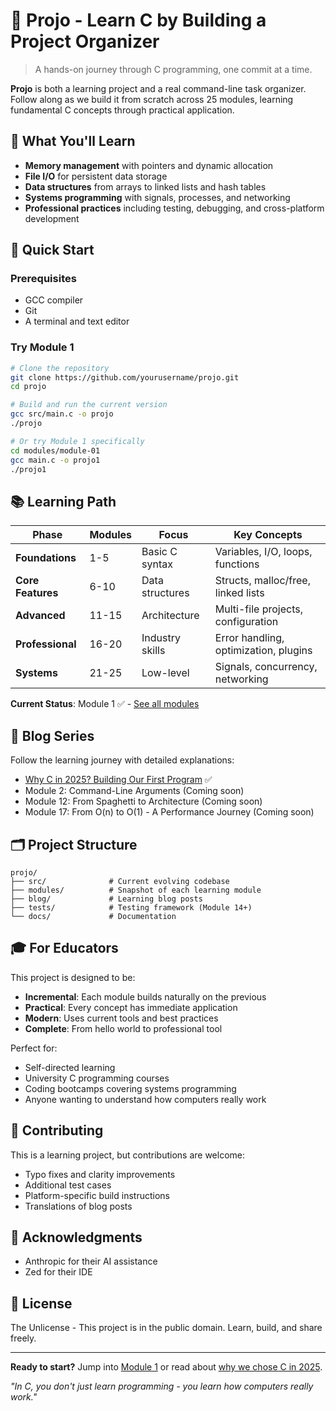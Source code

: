 # 🚀 Projo - Learn C by Building a Project Organizer

> A hands-on journey through C programming, one commit at a time.

**Projo** is both a learning project and a real command-line task organizer. Follow along as we build it from scratch across 25 modules, learning fundamental C concepts through practical application.

## 🎯 What You'll Learn

- **Memory management** with pointers and dynamic allocation
- **File I/O** for persistent data storage
- **Data structures** from arrays to linked lists and hash tables
- **Systems programming** with signals, processes, and networking
- **Professional practices** including testing, debugging, and cross-platform development

## 🚀 Quick Start

### Prerequisites
- GCC compiler
- Git
- A terminal and text editor

### Try Module 1
```bash
# Clone the repository
git clone https://github.com/yourusername/projo.git
cd projo

# Build and run the current version
gcc src/main.c -o projo
./projo

# Or try Module 1 specifically
cd modules/module-01
gcc main.c -o projo1
./projo1
```

## 📚 Learning Path

| Phase | Modules | Focus | Key Concepts |
|-------|---------|-------|--------------|
| **Foundations** | 1-5 | Basic C syntax | Variables, I/O, loops, functions |
| **Core Features** | 6-10 | Data structures | Structs, malloc/free, linked lists |
| **Advanced** | 11-15 | Architecture | Multi-file projects, configuration |
| **Professional** | 16-20 | Industry skills | Error handling, optimization, plugins |
| **Systems** | 21-25 | Low-level | Signals, concurrency, networking |

**Current Status**: Module 1 ✅ - [See all modules](ROADMAP.md)

## 📖 Blog Series

Follow the learning journey with detailed explanations:

- [Why C in 2025? Building Our First Program](blog/01-why-c-in-2025.md) ✅
- Module 2: Command-Line Arguments (Coming soon)
- Module 12: From Spaghetti to Architecture (Coming soon)
- Module 17: From O(n) to O(1) - A Performance Journey (Coming soon)

## 🗂️ Project Structure

```
projo/
├── src/              # Current evolving codebase
├── modules/          # Snapshot of each learning module
├── blog/             # Learning blog posts
├── tests/            # Testing framework (Module 14+)
└── docs/             # Documentation
```

## 🎓 For Educators

This project is designed to be:
- **Incremental**: Each module builds naturally on the previous
- **Practical**: Every concept has immediate application
- **Modern**: Uses current tools and best practices
- **Complete**: From hello world to professional tool

Perfect for:
- Self-directed learning
- University C programming courses
- Coding bootcamps covering systems programming
- Anyone wanting to understand how computers really work

## 🤝 Contributing

This is a learning project, but contributions are welcome:
- Typo fixes and clarity improvements
- Additional test cases
- Platform-specific build instructions
- Translations of blog posts

## 🙏 Acknowledgments

- Anthropic for their AI assistance
- Zed for their IDE

## 📄 License

The Unlicense - This project is in the public domain. Learn, build, and share freely.

---

**Ready to start?** Jump into [Module 1](modules/module-01/README.md) or read about [why we chose C in 2025](blog/01-why-c-in-2025.md).

*"In C, you don't just learn programming - you learn how computers really work."*
